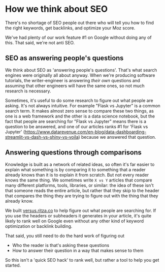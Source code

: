 # How we think about SEO

There's no shortage of SEO people out there who will tell you how to find the right keywords, get backlinks, and optimize your Moz score.

We've had plenty of our work feature #1 on Google without doing any of this. That said, we're not anti SEO.

## SEO as answering people's questions

We think about SEO as 'answering people's questions'. That's what search engines were originally all about anyway. When we're producing software tutorials, the writer-engineer is answering *their own* questions and assuming that other engineers will have the same ones, so not much research is necessary.

Sometimes, it's useful to do some research to figure out what people are asking. It's not always intuitive. For example "Flask vs Jupyter" is a common search term. It makes almost zero sense to compare these two things, as one is a web framework and the other is a data science notebook, but the fact that people are searching for "Flask vs Jupyter" means there is a question to be answered, and one of our articles ranks #1 for 'Flask vs Jupyter' (https://www.datarevenue.com/en-blog/data-dashboarding-streamlit-vs-dash-vs-shiny-vs-voila) because we answered that question.

## Answering questions through comparisons

Knowledge is built as a network of related ideas, so often it's far easier to explain what something is by comparing it to something that a reader already knows than it is to explain it from scratch. But not every reader knows the same thing. We sometimes write `X vs Y` articles that compare many different platforms, tools, libraries, or similar: the idea of these isn't that someone reads the entire article, but rather that they skip to the header that compares the thing they are trying to figure out with the thing that they already know.

We built [versus.ritza.co](https://versus.ritza.co) to help figure out what people are searching for. If you use the headers or subheaders it generates in your article, it's quite likely to rank well on Google even without any other kind of keyword optimization or backlink building. 

That said, you still need to do the hard work of figuring out 

* Who the reader is that's asking these questions
* How to answer their question in a way that makes sense to them

So this isn't a 'quick SEO hack' to rank well, but rather a tool to help you get started.
